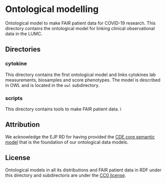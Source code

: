 # Ontological modelling
Ontological model to make FAIR patient data for COVID-19 research. This directory contains the ontological model for linking clinical observational data in the LUMC.

## Directories
### cytokine
This directory contains the first ontological model and links cytokines lab measurements, biosamples and score phenotypes. The model is described in OWL and is located in the `owl` subdirectory.

### scripts
This directory contains tools to make FAIR patient data.  i

## Attribution
We acknowledge the EJP RD for having provided the [CDE core semantic model](https://github.com/ejp-rd-vp/CDE-semantic-model) that is the foundation of our ontological data models. 

## License
Ontological models in all its distributions and FAIR patient data in RDF under this directory and subdirectoris are under the [CC0 license](LICENSE).
